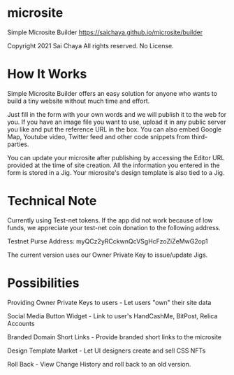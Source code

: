 # microsite
Simple Microsite Builder
https://saichaya.github.io/microsite/builder

Copyright 2021 Sai Chaya All rights reserved. No License.

# How It Works
Simple Microsite Builder offers an easy solution for anyone who wants to build a tiny website without much time and effort.

Just fill in the form with your own words and we will publish it to the web for you. If you have an image file you want to use, upload it in any public server you like and put the reference URL in the box. You can also embed Google Map, Youtube video, Twitter feed and other code snippets from third-parties.

You can update your microsite after publishing by accessing the Editor URL provided at the time of site creation. All the information you entered in the form is stored in a Jig. Your microsite's design template is also tied to a Jig.

# Technical Note
Currently using Test-net tokens. If the app did not work because of low funds, we appreciate your test-net coin donation to the following address.

Testnet Purse Address: myQCz2yRCckwnQcVSgHcFzoZiZeMwG2op1

The current version uses our Owner Private Key to issue/update Jigs.

# Possibilities
Providing Owner Private Keys to users - Let users "own" their site data

Social Media Button Widget - Link to user's HandCashMe, BitPost, Relica Accounts

Branded Domain Short Links - Provide branded short links to the microsite

Design Template Market - Let UI designers create and sell CSS NFTs

Roll Back - View Change History and roll back to an old version.

